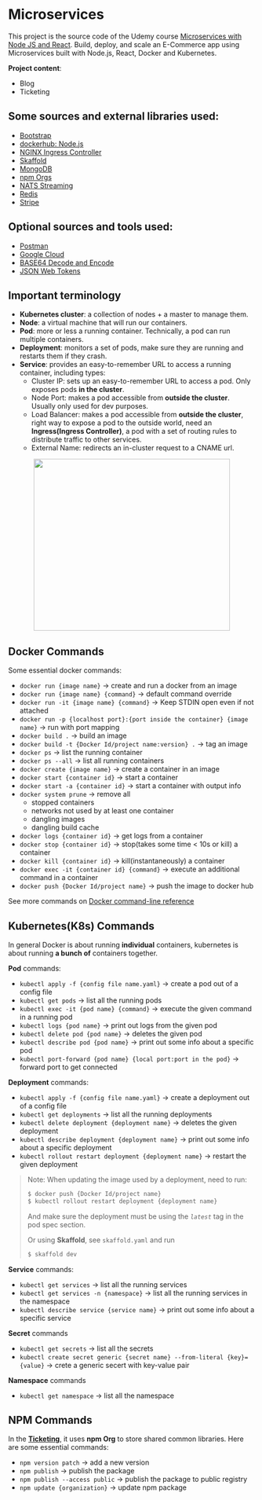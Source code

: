 # Microservices

This project is the source code of the Udemy course [Microservices with Node JS and React](https://www.udemy.com/course/microservices-with-node-js-and-react/).
Build, deploy, and scale an E-Commerce app using Microservices built with Node.js, React, Docker and Kubernetes.

**Project content**:

- Blog
- Ticketing

## Some sources and external libraries used:

- [Bootstrap](https://getbootstrap.com/)
- [dockerhub: Node.js](https://hub.docker.com/_/node)
- [NGINX Ingress Controller](https://kubernetes.github.io/ingress-nginx/)
- [Skaffold](https://skaffold.dev/)
- [MongoDB](https://www.mongodb.com)
- [npm Orgs](https://docs.npmjs.com/orgs/)
- [NATS Streaming](https://docs.nats.io/nats-streaming-concepts/intro)
- [Redis](https://redis.io)
- [Stripe](https://stripe.com/)

## Optional sources and tools used:

- [Postman](https://www.postman.com)
- [Google Cloud](https://cloud.google.com)
- [BASE64 Decode and Encode](https://www.base64decode.org/)
- [JSON Web Tokens](https://jwt.io/)

## Important terminology

- **Kubernetes cluster**: a collection of nodes + a master to manage them.
- **Node**: a virtual machine that will run our containers.
- **Pod**: more or less a running container. Technically, a pod can run multiple containers.
- **Deployment**: monitors a set of pods, make sure they are running and restarts them if they crash.
- **Service**: provides an easy-to-remember URL to access a running container, including types:
  - Cluster IP: sets up an easy-to-remember URL to access a pod. Only exposes pods **in the cluster**.
  - Node Port: makes a pod accessible from **outside the cluster**. Usually only used for dev purposes.
  - Load Balancer: makes a pod accessible from **outside the cluster**, right way to expose a pod to the outside world, need an **Ingress(Ingress Controller)**, a pod with a set of routing rules to distribute traffic to other services.
  - External Name: redirects an in-cluster request to a CNAME url.

<p align="center">
  <img src="https://github.com/victorchennn/Microservices/blob/master/diagram.png" width="400" height="350">
</p>

## Docker Commands

Some essential docker commands:

- `docker run {image name}` -> create and run a docker from an image
- `docker run {image name} {command}` -> default command override
- `docker run -it {image name} {command}` -> Keep STDIN open even if not attached
- `docker run -p {localhost port}:{port inside the container} {image name}` -> run with port mapping
- `docker build .` -> build an image
- `docker build -t {Docker Id/project name:version} .` -> tag an image
- `docker ps` -> list the running container
- `docker ps --all` -> list all running containers
- `docker create {image name}` -> create a container in an image
- `docker start {container id}` -> start a container
- `docker start -a {container id}` -> start a container with output info
- `docker system prune` -> remove all
  - stopped containers
  - networks not used by at least one container
  - dangling images
  - dangling build cache
- `docker logs {container id}` -> get logs from a container
- `docker stop {container id}` -> stop(takes some time < 10s or kill) a container
- `docker kill {container id}` -> kill(instantaneously) a container
- `docker exec -it {container id} {command}` -> execute an additional command in a container
- `docker push {Docker Id/project name}` -> push the image to docker hub

See more commands on [Docker command-line reference](https://docs.docker.com/engine/reference/commandline/docker/)

## Kubernetes(K8s) Commands

In general Docker is about running **individual** containers, kubernetes is about running **a bunch of** containers together.

**Pod** commands:

- `kubectl apply -f {config file name.yaml}` -> create a pod out of a config file
- `kubectl get pods` -> list all the running pods
- `kubectl exec -it {pod name} {command}` -> execute the given command in a running pod
- `kubectl logs {pod name}` -> print out logs from the given pod
- `kubectl delete pod {pod name}` -> deletes the given pod
- `kubectl describe pod {pod name}` -> print out some info about a specific pod
- `kubectl port-forward {pod name} {local port:port in the pod}` -> forward port to get connected

**Deployment** commands:

- `kubectl apply -f {config file name.yaml}` -> create a deployment out of a config file
- `kubectl get deployments` -> list all the running deployments
- `kubectl delete deployment {deployment name}` -> deletes the given deployment
- `kubectl describe deployment {deployment name}` -> print out some info about a specific deployment
- `kubectl rollout restart deployment {deployment name}` -> restart the given deployment

> Note: When updating the image used by a deployment, need to run:
>
> ```bash
> $ docker push {Docker Id/project name}
> $ kubectl rollout restart deployment {deployment name}
> ```
>
> And make sure the deployment must be using the _`latest`_ tag in the pod spec section.
>
> Or using **Skaffold**, see `skaffold.yaml` and run
>
> ```bash
> $ skaffold dev
> ```

**Service** commands:

- `kubectl get services` -> list all the running services
- `kubectl get services -n {namespace}` -> list all the running services in the namespace
- `kubectl describe service {service name}` -> print out some info about a specific service

**Secret** commands

- `kubectl get secrets` -> list all the secrets
- `kubectl create secret generic {secret name} --from-literal {key}={value}` -> crete a generic secert with key-value pair

**Namespace** commands

- `kubectl get namespace` -> list all the namespace

## NPM Commands

In the [**Ticketing**](https://github.com/victorchennn/Microservices/tree/master/ticketing), it uses **npm Org** to store shared common libraries. Here are some essential commands:

- `npm version patch` -> add a new version
- `npm publish` -> publish the package
- `npm publish --access public` -> publish the package to public registry
- `npm update {organization}` -> update npm package
